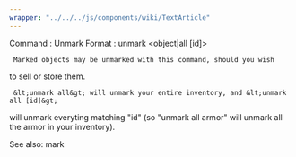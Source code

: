 ```yaml
---
wrapper: "../../../js/components/wiki/TextArticle"
---
```

Command : Unmark
Format  : unmark &lt;object|all [id]&gt;
 
     Marked objects may be unmarked with this command, should you wish
to sell or store them.
 
     &lt;unmark all&gt; will unmark your entire inventory, and &lt;unmark all [id]&gt;
will unmark everyting matching "id" (so "unmark all armor" will unmark all
the armor in your inventory).
 
See also: mark
